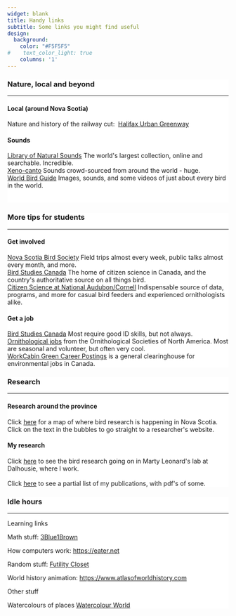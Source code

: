 ```yaml
---
widget: blank
title: Handy links
subtitle: Some links you might find useful
design:
  background:
    color: "#F5F5F5"
#    text_color_light: true
    columns: '1'
---
```

<div class="row" margin: 5%;>
<div class="col-sm-5" style="background-color:white">
<h3>Nature, local and beyond</h3>

<hr />
<h4>Local (around Nova Scotia)</h4>

<p>Nature and history of the railway cut: &nbsp;<a href="http://halifaxurbangreenway.ca/interpretation.html" target="_blank">Halifax Urban Greenway</a></p>

<h4>Sounds</h4>
<a href="http://macaulaylibrary.org/" target="_blank">Library of Natural Sounds</a>&nbsp;The world&#39;s largest collection, online and searchable. Incredible.<br />
<a href="http://www.xeno-canto.org/" target="_blank">Xeno-canto</a>&nbsp;Sounds crowd-sourced from around the world - huge.<br />
<a href="http://www.mangoverde.com/birdsound/" target="_blank">World Bird Guide</a>&nbsp;Images, sounds, and some videos of just about every bird in the world.

<p>&nbsp;</p>

<ol>
</ol>
</div>
<div class="col-sm-1">

</div>
<div class="col-sm-5" style="background-color:white">
<h3>More tips for students</h3>

<hr />
<h4>Get involved</h4>

<p><a href="http://nsbirdsociety.ca/" target="_blank">Nova Scotia Bird Society</a>&nbsp;Field trips almost every week, public talks almost every month, and more.<br />
<a href="http://www.bsc-eoc.org/">Bird Studies Canada</a>&nbsp;The home of citizen science in Canada, and the country&#39;s authoritative source on all things bird.<br />
<a href="http://www.birdsource.org/">Citizen Science at National Audubon/Cornell</a>&nbsp;Indispensable source of data, programs, and more for casual bird feeders and experienced ornithologists alike.</p>

<h4>Get a job</h4>

<p><a href="http://www.bsc-eoc.org/about/jobs/index.jsp?lang=EN">Bird Studies Canada</a>&nbsp;Most require good ID skills, but not always.<br />
<a href="https://www.osnabirds.org/Jobs.aspx" target="_blank">Ornithological jobs</a>&nbsp;from the Ornithological Societies of North America. Most are seasonal and volunteer, but often very cool.<br />
<a href="http://workcabin.ca/">WorkCabin Green Career Postings</a>&nbsp;is a general clearinghouse for environmental jobs in Canada.</p>
</div>
</div> 
<div class="row" margin: 5%;>
<div class="col-sm-5" style="background-color:white">
<h3>Research</h3>

<hr />
<h4>Research around the province</h4>
Click&nbsp;<a href="http://maps.google.ca/maps/ms?ie=UTF8&amp;hl=en&amp;msa=0&amp;ll=45.282617,-63.852539&amp;spn=4.027121,8.756104&amp;z=7&amp;msid=105411730529662371157.000470c76ed43e70bf5f2" target="blank">here</a>&nbsp;for a map of where bird research is happening in Nova Scotia. Click on the text in the bubbles to go straight to a researcher&#39;s website.

<h4>My research</h4>

<p>Click&nbsp;<a href="http://leonardlab.biology.dal.ca/Research.html" target="blank">here</a>&nbsp;to see the bird research going on in Marty Leonard&#39;s lab at Dalhousie, where I work.<br />
<br />
Click&nbsp;<a href="http://leonardlab.biology.dal.ca/Andy/publications.html">here</a>&nbsp;to see a partial list of my publications, with pdf&#39;s of some.</p>
</div>
<div class="col-sm-1">

</div>
<div class="col-sm-5" style="background-color:white">
<h3>Idle hours</h3>

<hr />
<p>Learning links</p>

<p>Math stuff: <a href="https://www.youtube.com/channel/UCYO_jab_esuFRV4b17AJtAw" target="_blank">3Blue1Brown</a></p>

<p>How computers work:&nbsp;<a href="https://eater.net" target="_blank">https://eater.net</a></p>

<p>Random stuff:&nbsp;<a href="https://www.futilitycloset.com" target="_blank">Futility Closet</a></p>

<p>World history animation:&nbsp;<a href="https://www.atlasofworldhistory.com" target="_blank">https://www.atlasofworldhistory.com</a></p>

<p>Other stuff</p>

<p>Watercolours of places&nbsp;<a href="https://www.watercolourworld.org/map-search">Watercolour World</a></p>
</div>
</div>
